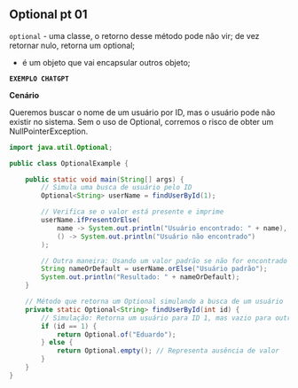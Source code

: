 ## Optional pt 01

`optional` - uma classe, o retorno desse método pode não vir; de vez retornar nulo, retorna um optional;
- é um objeto que vai encapsular outros objeto;

**`EXEMPLO CHATGPT`**

**Cenário**

Queremos buscar o nome de um usuário por ID, mas o usuário pode não existir no sistema. Sem o uso de Optional, corremos o risco de obter um NullPointerException.

````java
import java.util.Optional;

public class OptionalExample {

    public static void main(String[] args) {
        // Simula uma busca de usuário pelo ID
        Optional<String> userName = findUserById(1);

        // Verifica se o valor está presente e imprime
        userName.ifPresentOrElse(
            name -> System.out.println("Usuário encontrado: " + name),
            () -> System.out.println("Usuário não encontrado")
        );

        // Outra maneira: Usando um valor padrão se não for encontrado
        String nameOrDefault = userName.orElse("Usuário padrão");
        System.out.println("Resultado: " + nameOrDefault);
    }

    // Método que retorna um Optional simulando a busca de um usuário
    private static Optional<String> findUserById(int id) {
        // Simulação: Retorna um usuário para ID 1, mas vazio para outros IDs
        if (id == 1) {
            return Optional.of("Eduardo");
        } else {
            return Optional.empty(); // Representa ausência de valor
        }
    }
}
````